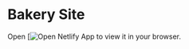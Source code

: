 # Bakery Site

Open [![Open Netlify App](https://mochi-mochi.netlify.app/) to view it in your browser.
